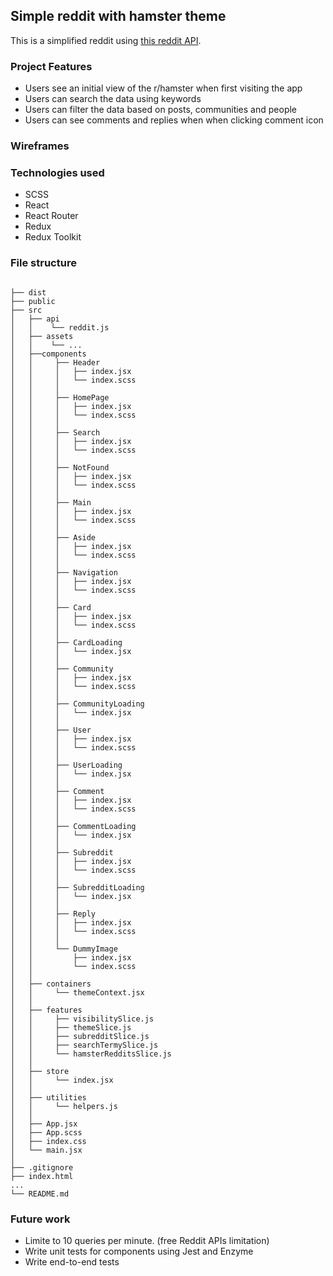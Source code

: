 ## Simple reddit with hamster theme

This is a simplified reddit using [this reddit API](https://github.com/reddit-archive/reddit/wiki/JSON).

### Project Features

- Users see an initial view of the r/hamster when first visiting the app
- Users can search the data using keywords
- Users can filter the data based on posts, communities and people
- Users can see comments and replies when when clicking comment icon

### Wireframes

### Technologies used

- SCSS
- React
- React Router
- Redux
- Redux Toolkit

### File structure

```

├── dist
├── public
├── src
│   ├── api
│   │    └── reddit.js
│   ├── assets
│   │    └── ...
│   ├──components
│   │     ├── Header
│   │     │   ├── index.jsx
│   │     │   └── index.scss
│   │     │
│   │     ├── HomePage
│   │     │   ├── index.jsx
│   │     │   └── index.scss
│   │     │
│   │     ├── Search
│   │     │   ├── index.jsx
│   │     │   └── index.scss
│   │     │
│   │     ├── NotFound
│   │     │   ├── index.jsx
│   │     │   └── index.scss
│   │     │
│   │     ├── Main
│   │     │   ├── index.jsx
│   │     │   └── index.scss
│   │     │
│   │     ├── Aside
│   │     │   ├── index.jsx
│   │     │   └── index.scss
│   │     │
│   │     ├── Navigation
│   │     │   ├── index.jsx
│   │     │   └── index.scss
│   │     │
│   │     ├── Card
│   │     │   ├── index.jsx
│   │     │   └── index.scss
│   │     │
│   │     ├── CardLoading
│   │     │   └── index.jsx
│   │     │
│   │     ├── Community
│   │     │   ├── index.jsx
│   │     │   └── index.scss
│   │     │
│   │     ├── CommunityLoading
│   │     │   └── index.jsx
│   │     │
│   │     ├── User
│   │     │   ├── index.jsx
│   │     │   └── index.scss
│   │     │
│   │     ├── UserLoading
│   │     │   └── index.jsx
│   │     │
│   │     ├── Comment
│   │     │   ├── index.jsx
│   │     │   └── index.scss
│   │     │
│   │     ├── CommentLoading
│   │     │   └── index.jsx
│   │     │
│   │     ├── Subreddit
│   │     │   ├── index.jsx
│   │     │   └── index.scss
│   │     │
│   │     ├── SubredditLoading
│   │     │   └── index.jsx
│   │     │
│   │     ├── Reply
│   │     │   ├── index.jsx
│   │     │   └── index.scss
│   │     │
│   │     └── DummyImage
│   │         ├── index.jsx
│   │         └── index.scss
│   │
│   ├── containers
│   │     └── themeContext.jsx
│   │
│   ├── features
│   │     ├── visibilitySlice.js
│   │     ├── themeSlice.js
│   │     ├── subredditSlice.js
│   │     ├── searchTermySlice.js
│   │     └── hamsterRedditsSlice.js
│   │
│   ├── store
│   │     └── index.jsx
│   │
│   ├── utilities
│   │     └── helpers.js
│   │
│   ├── App.jsx
│   ├── App.scss
│   ├── index.css
│   └── main.jsx
│
├── .gitignore
├── index.html
...
└── README.md

```

### Future work

- Limite to 10 queries per minute. (free Reddit APIs limitation)
- Write unit tests for components using Jest and Enzyme
- Write end-to-end tests
